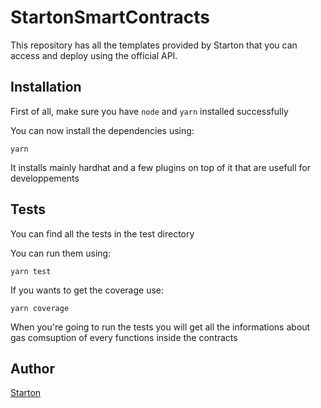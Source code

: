 # StartonSmartContracts

This repository has all the templates provided by Starton that you can access and deploy using the official API.

## Installation

First of all, make sure you have `node` and `yarn` installed successfully

You can now install the dependencies using:

```shell
yarn
```

It installs mainly hardhat and a few plugins on top of it that are usefull for developpements

## Tests

You can find all the tests in the test directory

You can run them using:

```shell
yarn test
```

If you wants to get the coverage use:

```shell
yarn coverage
```

When you're going to run the tests you will get all the informations about gas comsuption of every functions inside the contracts

## Author

[Starton](https://www.starton.io/)
